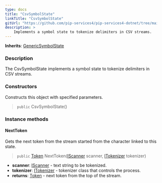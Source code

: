 ```yaml
---
type: docs
title: "CsvSymbolState"
linkTitle: "CsvSymbolState"
gitUrl: "https://github.com/pip-services4/pip-services4-dotnet/tree/main/pip-services4-expressions-dotnet"
description: > 
    Implements a symbol state to tokenize delimiters in CSV streams.
---
```


**Inherits**: [GenericSymbolState](../../tokenizers/generic/generic_symbol_state)

### Description

The CsvSymbolState implements a symbol state to tokenize delimiters in CSV streams.

### Constructors
Constructs this object with specified parameters.

> `public` CsvSymbolState()

### Instance methods

#### NextToken
Gets the next token from the stream started from the character linked to this state.

> `public` [Token](../../tokenizers/token) NextToken([IScanner](../../io/iscanner) scanner, [ITokenizer](../../tokenizers/itokenizer) tokenizer)

- **scanner**: [IScanner](../../io/iscanner) - text string to be tokenized.
- **tokenizer**: [ITokenizer](../../tokenizers/itokenizer) - tokenizer class that controls the process.
- **returns**: [Token](../../tokenizers/token) - next token from the top of the stream.
